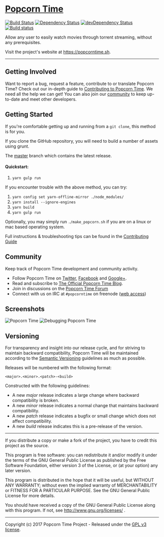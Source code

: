 # [Popcorn Time](https://github.com/popcorn-official/popcorn-desktop)

[![Build Status](https://travis-ci.org/popcorn-official/popcorn-desktop.svg?branch=master)](https://travis-ci.org/popcorn-official/popcorn-desktop)
[![Dependency Status](https://david-dm.org/popcorn-official/popcorn-desktop.svg)](https://david-dm.org/popcorn-official/popcorn-desktop)
[![devDependency Status](https://david-dm.org/popcorn-official/popcorn-desktop/dev-status.svg)](https://david-dm.org/popcorn-official/popcorn-desktop#info=devDependencies)
[![Build status](https://ci.appveyor.com/api/projects/status/sjq58hpqqj73vhx1?svg=true)](https://ci.appveyor.com/project/ozkanpakdil/popcorn-desktop)

Allow any user to easily watch movies through torrent streaming, without any prerequisites.

Visit the project's website at <https://popcorntime.sh>.

***

## Getting Involved

Want to report a bug, request a feature, contribute to or translate Popcorn Time? Check out our in-depth guide to [Contributing to Popcorn Time](CONTRIBUTING.md#contributing-to-popcorn-time). We need all the help we can get! You can also join our [community](README.md#community) to keep up-to-date and meet other developers.

## Getting Started

If you're comfortable getting up and running from a `git clone`, this method is for you.

If you clone the GitHub repository, you will need to build a number of assets using grunt.

The [master](https://github.com/popcorn-official/popcorn-desktop) branch which contains the latest release.

#### Quickstart:

1. `yarn gulp run`

If you encounter trouble with the above method, you can try:

1. `yarn config set yarn-offline-mirror ./node_modules/` 
2. `yarn install --ignore-engines`
3. `yarn build`
5. `yarn gulp run`

Optionally, you may simply run `./make_popcorn.sh` if you are on a linux or mac based operating system.

Full instructions & troubleshooting tips can be found in the [Contributing Guide](CONTRIBUTING.md#contributing-to-popcorn-time)

<a name="community"></a>
## Community

Keep track of Popcorn Time development and community activity.

* Follow Popcorn Time on [Twitter](https://twitter.com/popcorntimetv), [Facebook](https://www.facebook.com/PopcornTimeDotSh) and [Google+](https://plus.google.com/+popcorntimesh).
* Read and subscribe to [The Official Popcorn Time Blog](http://blog.popcorntime.sh).
* Join in discussions on the [Popcorn Time Forum](https://reddit.com/r/PopCornTime/)
* Connect with us on IRC at `#popcorntime` on freenode ([web access](http://webchat.freenode.net/?channels=popcorntime))

## Screenshots
![Popcorn Time](https://cloud.githubusercontent.com/assets/8317250/10714437/b1e1dc8c-7b32-11e5-9c25-d9fbd5b2f3bd.png)
![Debugging Popcorn Time](https://cloud.githubusercontent.com/assets/8317250/10714430/add70234-7b32-11e5-9be7-1de539d865ba.png)


## Versioning

For transparency and insight into our release cycle, and for striving to maintain backward compatibility, Popcorn Time will be maintained according to the [Semantic Versioning](http://semver.org/) guidelines as much as possible.

Releases will be numbered with the following format:

`<major>.<minor>.<patch>-<build>`

Constructed with the following guidelines:

* A new *major* release indicates a large change where backward compatibility is broken.
* A new *minor* release indicates a normal change that maintains backward compatibility.
* A new *patch* release indicates a bugfix or small change which does not affect compatibility.
* A new *build* release indicates this is a pre-release of the version.


***

If you distribute a copy or make a fork of the project, you have to credit this project as the source.

This program is free software: you can redistribute it and/or modify it under the terms of the GNU General Public License as published by the Free Software Foundation, either version 3 of the License, or (at your option) any later version.

This program is distributed in the hope that it will be useful, but WITHOUT ANY WARRANTY; without even the implied warranty of MERCHANTABILITY or FITNESS FOR A PARTICULAR PURPOSE.  See the GNU General Public License for more details.

You should have received a copy of the GNU General Public License along with this program.  If not, see http://www.gnu.org/licenses/ .

***

Copyright (c) 2017 Popcorn Time Project - Released under the [GPL v3 license](LICENSE.txt).

